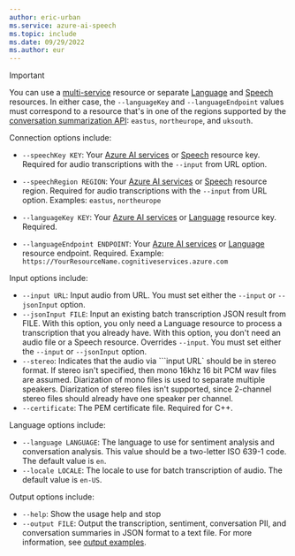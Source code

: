 ```yaml
---
author: eric-urban
ms.service: azure-ai-speech
ms.topic: include
ms.date: 09/29/2022
ms.author: eur
---
```


> [!IMPORTANT]
> You can use a <a href="https://portal.azure.com/#create/Microsoft.CognitiveServicesAIServices" title="Create an Azure AI services resource"  target="_blank">multi-service</a> resource or separate <a href="https://portal.azure.com/#create/Microsoft.CognitiveServicesTextAnalytics"  title="Create a Language resource"  target="_blank">Language</a> and <a href="https://portal.azure.com/#create/Microsoft.CognitiveServicesSpeechServices"  title="Create a Speech resource"  target="_blank">Speech</a> resources. In either case, the `--languageKey` and `--languageEndpoint` values must correspond to a resource that's in one of the regions supported by the [conversation summarization API](https://aka.ms/convsumregions): `eastus`, `northeurope`, and `uksouth`.  

Connection options include:

- `--speechKey KEY`: Your <a href="https://portal.azure.com/#create/Microsoft.CognitiveServicesAIServices" title="Create an Azure AI services resource"  target="_blank">Azure AI services</a> or <a href="https://portal.azure.com/#create/Microsoft.CognitiveServicesSpeechServices"  title="Create a Speech resource"  target="_blank">Speech</a> resource key. Required for audio transcriptions with the `--input` from URL option.
- `--speechRegion REGION`: Your <a href="https://portal.azure.com/#create/Microsoft.CognitiveServicesAIServices" title="Create an Azure AI services resource"  target="_blank">Azure AI services</a> or <a href="https://portal.azure.com/#create/Microsoft.CognitiveServicesSpeechServices"  title="Create a Speech resource"  target="_blank">Speech</a> resource region. Required for audio transcriptions with the `--input` from URL option. Examples: `eastus`, `northeurope`

- `--languageKey KEY`: Your <a href="https://portal.azure.com/#create/Microsoft.CognitiveServicesAIServices" title="Create an Azure AI services resource"  target="_blank">Azure AI services</a> or <a href="https://portal.azure.com/#create/Microsoft.CognitiveServicesTextAnalytics"  title="Create a Language resource"  target="_blank">Language</a> resource key. Required.
- `--languageEndpoint ENDPOINT`: Your <a href="https://portal.azure.com/#create/Microsoft.CognitiveServicesAIServices" title="Create an Azure AI services resource"  target="_blank">Azure AI services</a> or <a href="https://portal.azure.com/#create/Microsoft.CognitiveServicesTextAnalytics"  title="Create a Language resource"  target="_blank">Language</a> resource endpoint. Required. Example: `https://YourResourceName.cognitiveservices.azure.com`

Input options include:

- `--input URL`: Input audio from URL. You must set either the `--input` or `--jsonInput` option. 
- `--jsonInput FILE`: Input an existing batch transcription JSON result from FILE. With this option, you only need a Language resource to process a transcription that you already have. With this option, you don't need an audio file or a Speech resource. Overrides `--input`. You must set either the `--input` or `--jsonInput` option.
- `--stereo`: Indicates that the audio via ```input URL` should be in stereo format. If stereo isn't specified, then mono 16khz 16 bit PCM wav files are assumed. Diarization of mono files is used to separate multiple speakers. Diarization of stereo files isn't supported, since 2-channel stereo files should already have one speaker per channel.
- `--certificate`: The PEM certificate file. Required for C++. 

Language options include:

- `--language LANGUAGE`: The language to use for sentiment analysis and conversation analysis. This value should be a two-letter ISO 639-1 code. The default value is `en`.
- `--locale LOCALE`: The locale to use for batch transcription of audio. The default value is `en-US`.

Output options include:

- `--help`: Show the usage help and stop
- `--output FILE`: Output the transcription, sentiment, conversation PII, and conversation summaries in JSON format to a text file. For more information, see [output examples](../../../call-center-quickstart.md#check-results).
